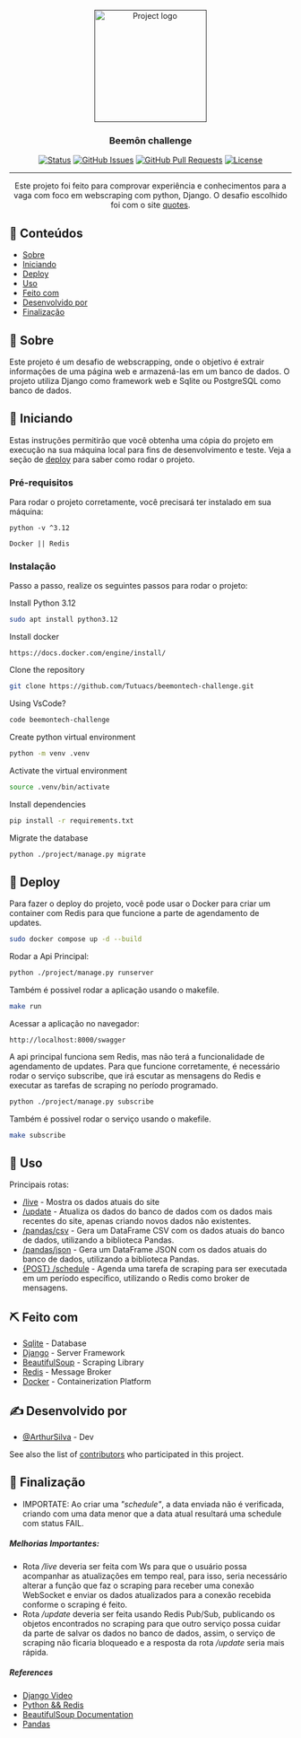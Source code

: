 <p align="center">
  <a href="" rel="noopener">
 <img width=200px height=200px src="https://www.svgrepo.com/show/353657/django-icon.svg" alt="Project logo"></a>
</p>

<h3 align="center">Beemôn challenge</h3>

<div align="center">

[![Status](https://img.shields.io/badge/status-active-success.svg)]()
[![GitHub Issues](https://img.shields.io/github/issues/kylelobo/The-Documentation-Compendium.svg)](https://github.com/Tutuacs/beemontech-challenge/issues)
[![GitHub Pull Requests](https://img.shields.io/github/issues-pr/kylelobo/The-Documentation-Compendium.svg)](https://github.com/Tutuacs/beemontech-challenge/pulls)
[![License](https://img.shields.io/badge/license-MIT-blue.svg)](/LICENSE)

</div>

---

<p align="center"> Este projeto foi feito para comprovar experiência e conhecimentos para a vaga com foco em webscraping com python, Django. O desafio escolhido foi com o site <a href= "https://quotes.toscrape.com/">quotes</a>.
    <br> 
</p>

## 📝 Conteúdos

- [Sobre](#about)
- [Iniciando](#getting_started)
- [Deploy](#deployment)
- [Uso](#usage)
- [Feito com](#built_using)
- [Desenvolvido por](#authors)
- [Finalização](#acknowledgement)

## 🧐 Sobre <a name = "about"></a>

Este projeto é um desafio de webscrapping, onde o objetivo é extrair informações de uma página web e armazená-las em um banco de dados. O projeto utiliza Django como framework web e Sqlite ou PostgreSQL como banco de dados.

## 🏁 Iniciando <a name = "getting_started"></a>

Estas instruções permitirão que você obtenha uma cópia do projeto em execução na sua máquina local para fins de desenvolvimento e teste. Veja a seção de [deploy](#deployment) para saber como rodar o projeto.

### Pré-requisitos

Para rodar o projeto corretamente, você precisará ter instalado em sua máquina:

```
python -v ^3.12
```

```
Docker || Redis
```

### Instalação

Passo a passo, realize os seguintes passos para rodar o projeto:

Install Python 3.12

```sh
sudo apt install python3.12
```

Install docker

```
https://docs.docker.com/engine/install/
```

Clone the repository

```sh
git clone https://github.com/Tutuacs/beemontech-challenge.git
```

Using VsCode?

```sh
code beemontech-challenge
```

Create python virtual environment

```sh
python -m venv .venv
```

Activate the virtual environment

```sh
source .venv/bin/activate
```

Install dependencies

```sh
pip install -r requirements.txt
```

Migrate the database

```sh
python ./project/manage.py migrate
```

## 🚀 Deploy <a name = "deployment"></a>

Para fazer o deploy do projeto, você pode usar o Docker para criar um container com Redis para que funcione a parte de agendamento de updates.

```sh
sudo docker compose up -d --build
```

Rodar a Api Principal:

```sh
python ./project/manage.py runserver
```

Também é possivel rodar a aplicação usando o makefile.

```sh
make run
```

Acessar a aplicação no navegador:

```
http://localhost:8000/swagger
```

A api principal funciona sem Redis, mas não terá a funcionalidade de agendamento de updates. Para que funcione corretamente, é necessário rodar o serviço subscribe, que irá escutar as mensagens do Redis e executar as tarefas de scraping no período programado.

```sh
python ./project/manage.py subscribe
```

Também é possivel rodar o serviço usando o makefile.

```sh
make subscribe
```

## 📌 Uso <a name = "usage"></a>

Principais rotas:
- [/live](http://localhost:8000/swagger) - Mostra os dados atuais do site
- [/update](http://localhost:8000/swagger) - Atualiza os dados do banco de dados com os dados mais recentes do site, apenas criando novos dados não existentes.
- [/pandas/csv](http://localhost:8000/swagger) - Gera um DataFrame CSV com os dados atuais do banco de dados, utilizando a biblioteca Pandas.
- [/pandas/json](http://localhost:8000/swagger) - Gera um DataFrame JSON com os dados atuais do banco de dados, utilizando a biblioteca Pandas.
- [{POST} /schedule](http://localhost:8000/swagger) - Agenda uma tarefa de scraping para ser executada em um período específico, utilizando o Redis como broker de mensagens.

## ⛏️ Feito com <a name = "built_using"></a>

- [Sqlite](https://www.sqlite.org/) - Database
- [Django](https://www.djangoproject.com/) - Server Framework
- [BeautifulSoup](https://pypi.org/project/beautifulsoup4/) - Scraping Library
- [Redis](https://redis.io/) - Message Broker
- [Docker](https://www.docker.com/) - Containerization Platform

## ✍️ Desenvolvido por <a name = "authors"></a>

- [@ArthurSilva](https://github.com/Tutuacs) - Dev

See also the list of [contributors](https://github.com/Tutuacs/beemontech-challenge/contributors) who participated in this project.

## 🎉 Finalização <a name = "acknowledgement"></a>

- IMPORTATE: Ao criar uma *"schedule"*, a data enviada não é verificada, criando com uma data menor que a data atual resultará uma schedule com status FAIL.

##### Melhorias Importantes:
  - Rota */live* deveria ser feita com Ws para que o usuário possa acompanhar as atualizações em tempo real, para isso, seria necessário alterar a função que faz o scraping para receber uma conexão WebSocket e enviar os dados atualizados para a conexão recebida conforme o scraping é feito.
  - Rota */update* deveria ser feita usando Redis Pub/Sub, publicando os objetos encontrados no scraping para que outro serviço possa cuidar da parte de salvar os dados no banco de dados, assim, o serviço de scraping não ficaria bloqueado e a resposta da rota */update* seria mais rápida.

##### References

  - [Django Video](https://youtu.be/XAzVlnPDVd0?si=HPWwvPxa0ugR4AMz)
  - [Python && Redis](https://dev.to/felipepaz/python-e-redis-utilizando-pubsub-51fo)
  - [BeautifulSoup Documentation](https://www.crummy.com/software/BeautifulSoup/bs4/doc/)
  - [Pandas](https://www.w3schools.com/Python/pandas/pandas_dataframes.asp)

